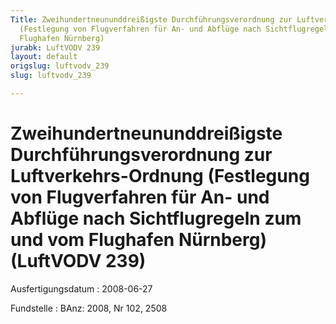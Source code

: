 ```yaml
---
Title: Zweihundertneununddreißigste Durchführungsverordnung zur Luftverkehrs-Ordnung
  (Festlegung von Flugverfahren für An- und Abflüge nach Sichtflugregeln zum und vom
  Flughafen Nürnberg)
jurabk: LuftVODV 239
layout: default
origslug: luftvodv_239
slug: luftvodv_239

---
```


# Zweihundertneununddreißigste Durchführungsverordnung zur Luftverkehrs-Ordnung (Festlegung von Flugverfahren für An- und Abflüge nach Sichtflugregeln zum und vom Flughafen Nürnberg) (LuftVODV 239)

Ausfertigungsdatum
:   2008-06-27

Fundstelle
:   BAnz: 2008, Nr 102, 2508

